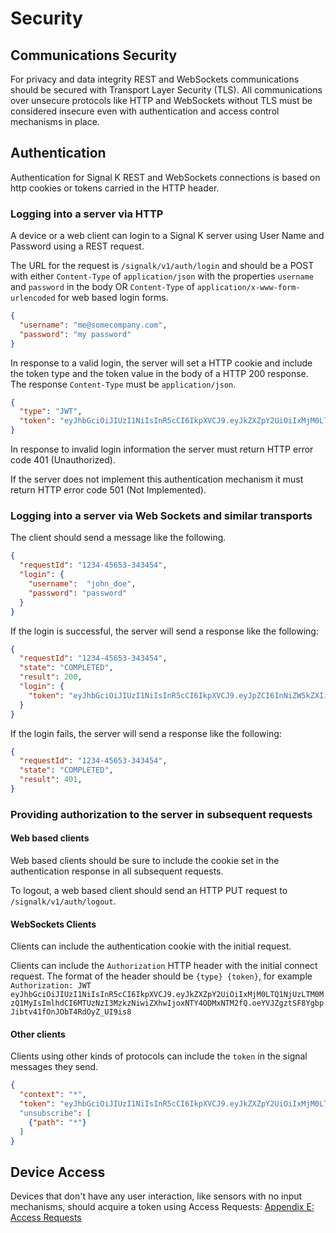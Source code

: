 # Security

## Communications Security

For privacy and data integrity REST and WebSockets communications should be secured with Transport Layer Security (TLS). All communications over unsecure protocols like HTTP and WebSockets without TLS must be considered insecure even with authentication and access control mechanisms in place.

## Authentication

Authentication for Signal K REST and WebSockets connections is based on http cookies or tokens carried in the HTTP header.

### Logging into a server via HTTP

A device or a web client can login to a Signal K server using User Name and Password using a REST request.

The URL for the request is `/signalk/v1/auth/login` and should be a POST with either `Content-Type` of `application/json` with the properties `username` and `password` in the body OR
`Content-Type` of `application/x-www-form-urlencoded` for web based login forms.

```json
{
  "username": "me@somecompany.com",
  "password": "my password"
}
```

In response to a valid login, the server will set a HTTP cookie and include the token type and the token value in the body of a HTTP 200 response. The response `Content-Type` must be `application/json`.

```json
{
  "type": "JWT",
  "token": "eyJhbGciOiJIUzI1NiIsInR5cCI6IkpXVCJ9.eyJkZXZpY2UiOiIxMjM0LTQ1NjUz"
}
```

In response to invalid login information the server must return HTTP error code 401 (Unauthorized).

If the server does not implement this authentication mechanism it must return HTTP error code 501 (Not Implemented).

### Logging into a server via Web Sockets and similar transports

The client should send a message like the following. 

```json
{ 
  "requestId": "1234-45653-343454", 
  "login": { 
    "username":  "john_doe",
    "password": "password"
  } 
}
```

If the login is successful, the server will send a response like the following:

```json
{
  "requestId": "1234-45653-343454",
  "state": "COMPLETED",
  "result": 200,
  "login": {
    "token": "eyJhbGciOiJIUzI1NiIsInR5cCI6IkpXVCJ9.eyJpZCI6InNiZW5kZXIiLCJpYXQiOjE1MzgzMzgwNDU"
  }
}
```

If the login fails, the server will send a response like the following:

```json
{
  "requestId": "1234-45653-343454",
  "state": "COMPLETED",
  "result": 401,
}
```

### Providing authorization to the server in subsequent requests

#### Web based clients

Web based clients should be sure to include the cookie set in the authentication response in all subsequent requests.

To logout, a web based client should send an HTTP PUT request to `/signalk/v1/auth/logout`.

#### WebSockets Clients

Clients can include the authentication cookie with the initial request.

Clients can include the `Authorization` HTTP header with the initial connect request. The format of the header should be `{type} {token}`, for example `Authorization: JWT eyJhbGciOiJIUzI1NiIsInR5cCI6IkpXVCJ9.eyJkZXZpY2UiOiIxMjM0LTQ1NjUzLTM0MzQ1MyIsImlhdCI6MTUzNzI3MzkzNiwiZXhwIjoxNTY4ODMxNTM2fQ.oeYVJZgztSF8YgbpJibtv41fOnJObT4RdOyZ_UI9is8`

#### Other clients

Clients using other kinds of protocols can include the `token` in the signal messages they send.

```json
{
  "context": "*",
  "token": "eyJhbGciOiJIUzI1NiIsInR5cCI6IkpXVCJ9.eyJkZXZpY2UiOiIxMjM0LTQ1NjUzLTM0MzQ1MyIsImlhdCI6MTUzNzI3MzkzNiwiZXhwIjoxNTY4ODMxNTM2fQ.oeYVJZgztSF8YgbpJibtv41fOnJObT4RdOyZ_UI9is8"
  "unsubscribe": [
    {"path": "*"}
  ]
}
```

## Device Access

Devices that don't have any user interaction, like sensors with no input mechanisms, should acquire a token using Access Requests: [Appendix E: Access Requests](access_requests.md)

